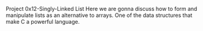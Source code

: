 Project 0x12-Singly-Linked List
Here we are gonna discuss how to form and manipulate lists as an alternative to arrays.
One of the data structures that make C a powerful language.
